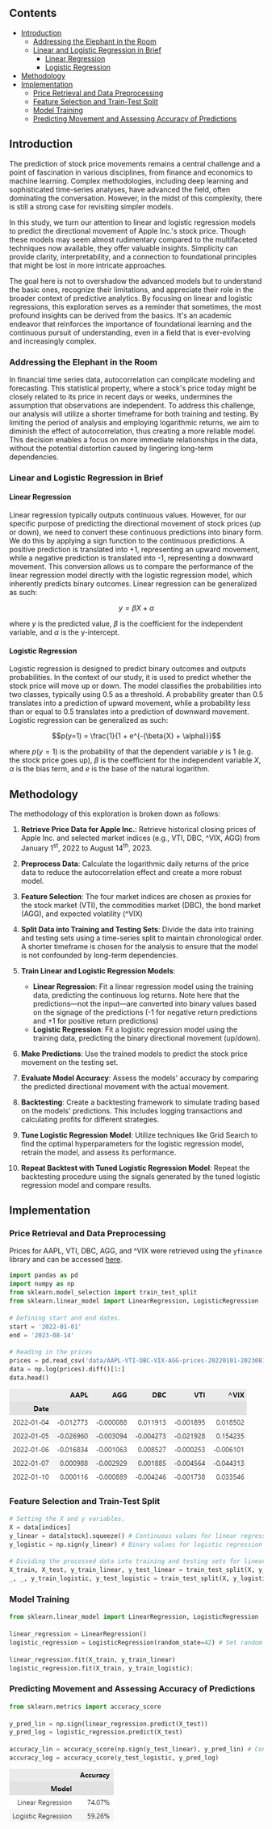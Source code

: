 ## Contents
- [Introduction](#introduction)
    - [Addressing the Elephant in the Room](#addressing-the-elephant-in-the-room)
    - [Linear and Logistic Regression in Brief](#linear-and-logistic-regression-in-brief)
        - [Linear Regression](#linear-regression)
        - [Logistic Regression](#logistic-regression)
- [Methodology](#methodology)
- [Implementation](#implementation)
    - [Price Retrieval and Data Preprocessing](#price-retrieval-and-data-preprocessing)
    - [Feature Selection and Train-Test Split](#feature-selection-and-train-test-split)
    - [Model Training](#model-training)
    - [Predicting Movement and Assessing Accuracy of Predictions](#predicting-movement-and-assessing-accuracy-of-predictions)

## Introduction
The prediction of stock price movements remains a central challenge and a point of fascination in various disciplines, from finance and economics to machine learning. Complex methodologies, including deep learning and sophisticated time-series analyses, have advanced the field, often dominating the conversation. However, in the midst of this complexity, there is still a strong case for revisiting simpler models.

In this study, we turn our attention to linear and logistic regression models to predict the directional movement of Apple Inc.'s stock price. Though these models may seem almost rudimentary compared to the multifaceted techniques now available, they offer valuable insights. Simplicity can provide clarity, interpretability, and a connection to foundational principles that might be lost in more intricate approaches.

The goal here is not to overshadow the advanced models but to understand the basic ones, recognize their limitations, and appreciate their role in the broader context of predictive analytics. By focusing on linear and logistic regressions, this exploration serves as a reminder that sometimes, the most profound insights can be derived from the basics. It's an academic endeavor that reinforces the importance of foundational learning and the continuous pursuit of understanding, even in a field that is ever-evolving and increasingly complex.

### Addressing the Elephant in the Room

In financial time series data, autocorrelation can complicate modeling and forecasting. This statistical property, where a stock's price today might be closely related to its price in recent days or weeks, undermines the assumption that observations are independent. To address this challenge, our analysis will utilize a shorter timeframe for both training and testing. By limiting the period of analysis and employing logarithmic returns, we aim to diminish the effect of autocorrelation, thus creating a more reliable model. This decision enables a focus on more immediate relationships in the data, without the potential distortion caused by lingering long-term dependencies.

### Linear and Logistic Regression in Brief
#### Linear Regression
Linear regression typically outputs continuous values. However, for our specific purpose of predicting the directional movement of stock prices (up or down), we need to convert these continuous predictions into binary form. We do this by applying a sign function to the continuous predictions. A positive prediction is translated into +1, representing an upward movement, while a negative prediction is translated into -1, representing a downward movement. This conversion allows us to compare the performance of the linear regression model directly with the logistic regression model, which inherently predicts binary outcomes. Linear regression can be generalized as such:

$$y=\beta{X} + \alpha$$

where $y$ is the predicted value, $\beta$ is the coefficient for the independent variable, and $\alpha$ is the y-intercept.

#### Logistic Regression
Logistic regression is designed to predict binary outcomes and outputs probabilities. In the context of our study, it is used to predict whether the stock price will move up or down. The model classifies the probabilities into two classes, typically using 0.5 as a threshold. A probability greater than 0.5 translates into a prediction of upward movement, while a probability less than or equal to 0.5 translates into a prediction of downward movement. Logistic regression can be generalized as such:

$$p(y=1) = \frac{1}{1 + e^{-(\beta{X} + \alpha)}}$$

where $p(y=1)$ is the probability of that the dependent variable $y$ is 1 (e.g. the stock price goes up), $\beta$ is the coefficient for the independent variable $X$, $\alpha$ is the bias term, and $e$ is the base of the natural logarithm.

## Methodology

The methodology of this exploration is broken down as follows:

1. **Retrieve Price Data for Apple Inc.**: Retrieve historical closing prices of Apple Inc. and selected market indices (e.g., VTI, DBC, ^VIX, AGG) from January 1<sup>st</sup>, 2022 to August 14<sup>th</sup>, 2023.

2. **Preprocess Data**: Calculate the logarithmic daily returns of the price data to reduce the autocorrelation effect and create a more robust model.

3. **Feature Selection**: The four market indices are chosen as proxies for the stock market (VTI), the commodities market (DBC), the bond market (AGG), and expected volatility (^VIX)

4. **Split Data into Training and Testing Sets**: Divide the data into training and testing sets using a time-series split to maintain chronological order. A shorter timeframe is chosen for the analysis to ensure that the model is not confounded by long-term dependencies.

5. **Train Linear and Logistic Regression Models**:
    - **Linear Regression**: Fit a linear regression model using the training data, predicting the continuous log returns. Note here that the predictions—not the input—are converted into binary values based on the signage of the predictions (-1 for negative return predictions and +1 for positive return predictions)
    - **Logistic Regression**: Fit a logistic regression model using the training data, predicting the binary directional movement (up/down).

6. **Make Predictions**: Use the trained models to predict the stock price movement on the testing set.

7. **Evaluate Model Accuracy**: Assess the models' accuracy by comparing the predicted directional movement with the actual movement.

8. **Backtesting**: Create a backtesting framework to simulate trading based on the models' predictions. This includes logging transactions and calculating profits for different strategies.

9. **Tune Logistic Regression Model**: Utilize techniques like Grid Search to find the optimal hyperparameters for the logistic regression model, retrain the model, and assess its performance.

10. **Repeat Backtest with Tuned Logistic Regression Model**: Repeat the backtesting procedure using the signals generated by the tuned logistic regression model and compare results.

## Implementation

### Price Retrieval and Data Preprocessing

Prices for AAPL, VTI, DBC, AGG, and ^VIX were retrieved using the `yfinance` library and can be accessed [here](data/AAPL-VTI-DBC-VIX-AGG-prices-20220101-20230814.csv).

```python
import pandas as pd
import numpy as np
from sklearn.model_selection import train_test_split
from sklearn.linear_model import LinearRegression, LogisticRegression

# Defining start and end dates.
start = '2022-01-01'
end = '2023-08-14'

# Reading in the prices
prices = pd.read_csv('data/AAPL-VTI-DBC-VIX-AGG-prices-20220101-20230814.csv', index_col=0, parse_dates=True)
data = np.log(prices).diff()[1:]
data.head()
```

![First five rows of `data`](img/data.png)

### Feature Selection and Train-Test Split

```python
# Setting the X and y variables.
X = data[indices]
y_linear = data[stock].squeeze() # Continuous values for linear regression predictions.
y_logistic = np.sign(y_linear) # Binary values for logistic regression predictions

# Dividing the processed data into training and testing sets for linear and logistic regression models, ensuring chronological order.
X_train, X_test, y_train_linear, y_test_linear = train_test_split(X, y_linear, shuffle=False, test_size=.2, random_state=42)
_, _, y_train_logistic, y_test_logistic = train_test_split(X, y_logistic, shuffle=False, test_size=.2, random_state=42)
```

### Model Training

```python
from sklearn.linear_model import LinearRegression, LogisticRegression

linear_regression = LinearRegression()
logistic_regression = LogisticRegression(random_state=42) # Set random state for reproducability.

linear_regression.fit(X_train, y_train_linear)
logistic_regression.fit(X_train, y_train_logistic);
```

### Predicting Movement and Assessing Accuracy of Predictions

```python
from sklearn.metrics import accuracy_score

y_pred_lin = np.sign(linear_regression.predict(X_test))
y_pred_log = logistic_regression.predict(X_test)

accuracy_lin = accuracy_score(np.sign(y_test_linear), y_pred_lin) # Convert predictions into binary values
accuracy_log = accuracy_score(y_test_logistic, y_pred_log)
```
![Accuracy Evaluation](img/acc1.png)